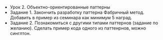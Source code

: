 - Урок 2. Объектно-ориентированные паттерны
- Задание 1. Закончить разработку паттерна Фабричный метод. Добавить в пример из семинара как минимум 5 наград.
- Задание 2. Познакомиться с другими типами паттернов (задание по желанию). Сделать пример кода одного из паттенрнов, можно синглтон.
